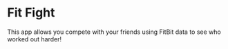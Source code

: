 # Fit Fight

This app allows you compete with your friends using FitBit data to see who worked out harder!

